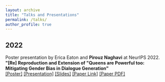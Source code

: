 ```yaml
---
layout: archive
title: "Talks and Presentations"
permalink: /talks/
author_profile: true
---
```


## 2022
Poster presentation by Erica Eaton and __Pirouz Naghavi__ at NeurIPS 2022.
<br/> 
**"[Re] Reproduction and Extension of "Queens are Powerful too: Mitigating Gender Bias in Dialogue Generation"** <br/>
[[Poster]](https://neurips.cc/media/PosterPDFs/NeurIPS%202022/e0914609a566eff3fcceb8879ea82e74.png?t=1666275131.6875262) [[Presentation]](https://neurips.cc/virtual/2022/poster/56108) [[Slides]](https://neurips.cc/media/neurips-2022/Slides/56108_o6D9fY8.pdf) [[Paper Link]](http://rescience.github.io/bibliography/Eaton_2022.html)  [[Paper PDF]](/files/ReScienceC_RE_queens.pdf) <br/>
